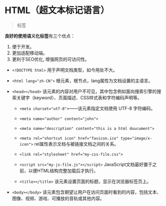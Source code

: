 # HTML（超文本标记语言）

> 标签

**良好的使用语义化标签**有三个优点：

1. 便于开发。
2. 更加适配移动端。
3. 更利于SEO优化, 增强网页的可访问性。

- `<!DOCTYPE html>` 用于声明文档类型，如今用处不大。

- `<html lang="zh-CN">` 根元素，根节点，lang属性为文档设置的主语言。

- `<head></head>` 该元素的内容对用户不可见，其中包含例如面向搜索引擎的搜索关键字（keyword）、页面描述、CSS样式表和字符编码声明等。

  - `<meta charset="utf-8">`——该元素指定文档使用 UTF-8 字符编码。

  - `<meta name="author" content="john">`

  - `<meta name="description" content="this is a html doucument">`

  - `<meta rel="shortcut icon" href="favicon.ico" type="image/x-icon">` rel属性表示文档与被链接文档之间的关系。

  - `<link rel="stylesheet" href="my-css-file.css">`

  - `<script src="my-js-file.js"></script>` JavaScript文档最好置于</body>之前，以便HTML结构完整加载后才执行。

  - `<title></title>` 该元素设置页面的标题，显示在浏览器标签页上。

- `<body></body>` 该元素包含期望让用户在访问页面时看到的内容，包括文本、图像、视频、游戏、可播放的音轨或其他内容。

